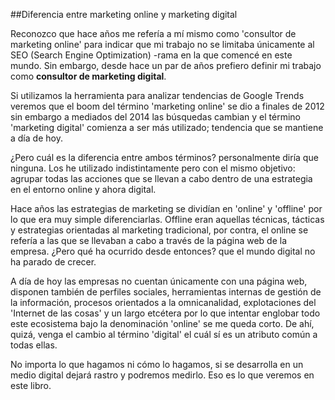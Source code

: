##Diferencia entre marketing online y marketing digital

Reconozco que hace años me refería a mí mismo como 'consultor de marketing online' para indicar que mi trabajo no se limitaba únicamente al SEO (Search Engine Optimization) -rama en la que comencé en este mundo. Sin embargo, desde hace un par de años prefiero definir mi trabajo como **consultor de marketing digital**.

Si utilizamos la herramienta para analizar tendencias de Google Trends veremos que el boom del término 'marketing online' se dio a finales de 2012 sin embargo a mediados del 2014 las búsquedas cambian y el término 'marketing digital' comienza a ser más utilizado; tendencia que se mantiene a día de hoy.

¿Pero cuál es la diferencia entre ambos términos? personalmente diría que ninguna. Los he utilizado indistintamente pero con el mismo objetivo: agrupar todas las acciones que se llevan a cabo dentro de una estrategia en el entorno online y ahora digital.

Hace años las estrategias de marketing se dividían en 'online' y 'offline' por lo que era muy simple diferenciarlas. Offline eran aquellas técnicas, tácticas y estrategias orientadas al marketing tradicional, por contra, el online se refería a las que se llevaban a cabo a través de la página web de la empresa. ¿Pero qué ha ocurrido desde entonces? que el mundo digital no ha parado de crecer.

A día de hoy las empresas no cuentan únicamente con una página web, disponen también de perfiles sociales, herramientas internas de gestión de la información, procesos orientados a la omnicanalidad, explotaciones del 'Internet de las cosas' y un largo etcétera por lo que intentar englobar todo este ecosistema bajo la denominación 'online' se me queda corto. De ahí, quizá, venga el cambio al término 'digital' el cuál sí es un atributo común a todas ellas.

No importa lo que hagamos ni cómo lo hagamos, si se desarrolla en un medio digital dejará rastro y podremos medirlo. Eso es lo que veremos en este libro.

